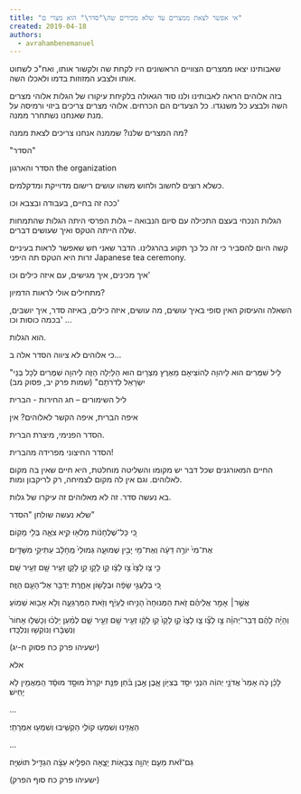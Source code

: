 ```yaml
---
title: "אי אפשר לצאת ממצרים עד שלא מכירים שה\"סדר\" הוא מצרי ם"
created: 2019-04-18
authors: 
  - avrahambenemanuel
---
```


שאבותינו יצאו ממצרים הצוויים הראשונים היו לקחת שה ולקשור אותו, ואח"כ לשחוט אותו ולצבע המזוזות בדמו ולאכלו השה.

בזה אלוהים הראה לאבותינו ולנו סוד הגאולה בלקיחת עיקורו של הגלות אלוהי מצרים השה ולבצע כל משנגדו. כל הצעדים הם הכרחים. אלוהי מצרים צריכים ביזוי ורמיסה על מנת שאנחנו נשתחרר ממנה.

מה המצרים שלנו? שממנה אנחנו צריכים לצאת ממנה?

"הסדר"

הסדר והארגון the organization

כשלא רוצים לחשוב ולחוש משהו עושים רישום מדוייקת ומדקלמים.

ככה זה בחיים, בעבודה ובצבא וכו'

הגלות הנכחי בעצם התכילה עם סיום הנבואה – גלות הפרסי היתה הגלות שהתמחות שלה הייתה הטקס ואיך שעושים דברים.

קשה היום להסביר כי זה כל כך תקוע בהרגלינו. הדבר שאני חש שאפשר לראות בעיניים זרות היא הטקס תה היפני Japanese tea ceremony.

איך מכינים, איך מגישים, עם איזה כילים וכו'

מתחילים אולי לראות הדמיון?

השאלה והעיסוק האין סופי באיך עושים, מה עושים, איזה כילים, באיזה סדר, איך יושבים, בכמה כוסות וכו' ...

הוא הגלות.

כי אלוהים לא ציווה הסדר אלה ב...

"לֵיל שִׁמֻּרִים הוּא לַיהוָה לְהוֹצִיאָם מֵאֶרֶץ מִצְרָיִם הוּא הַלַּיְלָה הַזֶּה לַיהוָה שִׁמֻּרִים לְכָל בְּנֵי יִשְׂרָאֵל לְדֹרֹתָם" (שמות פרק יב, פסוק מב)

ליל השימורים – חג החירות - הברית

איפה הברית, איפה הקשר לאלוהים? אין

הסדר הפנימי, מיצרת הברית.

הסדר החיצוני מפרידה מהברית!

החיים המאורגנים שכל דבר יש מקומו והשליטה מוחלטת, היא חיים שאין בה מקום לאלוהים. וגם אין לה מקום לצמיחה, רק לריקבון ומות.

בא נעשה סדר. זה לא מאלוהים זה עיקרו של גלות.

שלא נעשה שולחן "הסדר"

כִּ֚י כָּל־שֻׁלְחָנ֔וֹת מָלְא֖וּ קִ֣יא צֹאָ֑ה בְּלִ֖י מָקֽוֹם׃

אֶת־מִי֙ יוֹרֶ֣ה דֵעָ֔ה וְאֶת־מִ֖י יָבִ֣ין שְׁמוּעָ֑ה גְּמוּלֵי֙ מֵֽחָלָ֔ב עַתִּיקֵ֖י מִשָּׁדָֽיִם׃

כִּ֣י צַ֤ו לָצָו֙ צַ֣ו לָצָ֔ו קַ֥ו לָקָ֖ו קַ֣ו לָקָ֑ו זְעֵ֥יר שָׁ֖ם זְעֵ֥יר שָֽׁם׃

כִּ֚י בְּלַעֲגֵ֣י שָׂפָ֔ה וּבְלָשׁ֖וֹן אַחֶ֑רֶת יְדַבֵּ֖ר אֶל־הָעָ֥ם הַזֶּֽה׃

אֲשֶׁ֣ר׀ אָמַ֣ר אֲלֵיהֶ֗ם זֹ֤את הַמְּנוּחָה֙ הָנִ֣יחוּ לֶֽעָיֵ֔ף וְזֹ֖את הַמַּרְגֵּעָ֑ה וְלֹ֥א אָב֖וּא שְׁמֽוֹעַ׃

וְהָיָ֨ה לָהֶ֜ם דְּבַר־יְהוָ֗ה צַ֣ו לָצָ֞ו צַ֤ו לָצָו֙ קַ֤ו לָקָו֙ קַ֣ו לָקָ֔ו זְעֵ֥יר שָׁ֖ם זְעֵ֣יר שָׁ֑ם לְמַ֨עַן יֵלְכ֜וּ וְכָשְׁל֤וּ אָחוֹר֙ וְנִשְׁבָּ֔רוּ וְנוֹקְשׁ֖וּ וְנִלְכָּֽדוּ׃

(ישעיהו פרק כח פסוק ח-יג)

אלא

לָכֵ֗ן כֹּ֤ה אָמַר֙ אֲדֹנָ֣י יְהוִ֔ה הִנְנִ֛י יִסַּ֥ד בְּצִיּ֖וֹן אָ֑בֶן אֶ֣בֶן בֹּ֜חַן פִּנַּ֤ת יִקְרַת֙ מוּסָ֣ד מוּסָּ֔ד הַֽמַּאֲמִ֖ין לֹ֥א יָחִֽישׁ׃

...

הַאֲזִ֥ינוּ וְשִׁמְע֖וּ קוֹלִ֑י הַקְשִׁ֥יבוּ וְשִׁמְע֖וּ אִמְרָתִֽי׃

...

גַּם־זֹ֕את מֵעִ֛ם יְהוָ֥ה צְבָא֖וֹת יָצָ֑אָה הִפְלִ֣יא עֵצָ֔ה הִגְדִּ֖יל תּוּשִׁיָּֽה׃

(ישעיהו פרק כח סוף הפרק)
